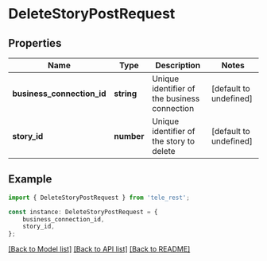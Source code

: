 # DeleteStoryPostRequest


## Properties

Name | Type | Description | Notes
------------ | ------------- | ------------- | -------------
**business_connection_id** | **string** | Unique identifier of the business connection | [default to undefined]
**story_id** | **number** | Unique identifier of the story to delete | [default to undefined]

## Example

```typescript
import { DeleteStoryPostRequest } from 'tele_rest';

const instance: DeleteStoryPostRequest = {
    business_connection_id,
    story_id,
};
```

[[Back to Model list]](../README.md#documentation-for-models) [[Back to API list]](../README.md#documentation-for-api-endpoints) [[Back to README]](../README.md)

